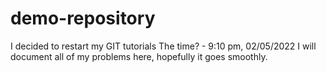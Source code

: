 # demo-repository
I decided to restart my GIT tutorials
The time? - 9:10 pm, 02/05/2022
I will document all of my problems here, hopefully it goes smoothly.
